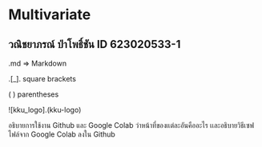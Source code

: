 # Multivariate

## วณิชยาภรณ์ ป่าโพธิ์ชัน ID 623020533-1

.md => Markdown

.[_]. square brackets

( ) parentheses

![kku_logo].(kku-logo)

อธิบายการใช้งาน Github และ Google Colab ว่าหน้าที่ของเเต่ละอันคืออะไร เเละอธิบายวิธีเซฟไฟล์จาก Google Colab ลงใน Github
